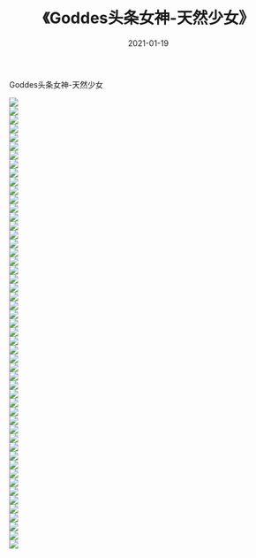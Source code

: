 ﻿---
layout: post
title:  《Goddes头条女神-天然少女》
date:   2021-01-19
img: http://img.660000.xyz/Sharelink/网络美图/2021/Goddes头条女神-天然少女/000.jpg
categories: [美女, 清纯, 唯美]
---

Goddes头条女神-天然少女

  ![](http://img.660000.xyz/Sharelink/网络美图/2021/Goddes头条女神-天然少女/001.jpg) <br> ![](http://img.660000.xyz/Sharelink/网络美图/2021/Goddes头条女神-天然少女/002.jpg) <br> ![](http://img.660000.xyz/Sharelink/网络美图/2021/Goddes头条女神-天然少女/003.jpg) <br> ![](http://img.660000.xyz/Sharelink/网络美图/2021/Goddes头条女神-天然少女/004.jpg) <br> ![](http://img.660000.xyz/Sharelink/网络美图/2021/Goddes头条女神-天然少女/005.jpg) <br> ![](http://img.660000.xyz/Sharelink/网络美图/2021/Goddes头条女神-天然少女/006.jpg) <br> ![](http://img.660000.xyz/Sharelink/网络美图/2021/Goddes头条女神-天然少女/007.jpg) <br> ![](http://img.660000.xyz/Sharelink/网络美图/2021/Goddes头条女神-天然少女/008.jpg) <br> ![](http://img.660000.xyz/Sharelink/网络美图/2021/Goddes头条女神-天然少女/009.jpg) <br> ![](http://img.660000.xyz/Sharelink/网络美图/2021/Goddes头条女神-天然少女/010.jpg) <br> ![](http://img.660000.xyz/Sharelink/网络美图/2021/Goddes头条女神-天然少女/011.jpg) <br> ![](http://img.660000.xyz/Sharelink/网络美图/2021/Goddes头条女神-天然少女/012.jpg) <br> ![](http://img.660000.xyz/Sharelink/网络美图/2021/Goddes头条女神-天然少女/013.jpg) <br> ![](http://img.660000.xyz/Sharelink/网络美图/2021/Goddes头条女神-天然少女/014.jpg) <br> ![](http://img.660000.xyz/Sharelink/网络美图/2021/Goddes头条女神-天然少女/015.jpg) <br> ![](http://img.660000.xyz/Sharelink/网络美图/2021/Goddes头条女神-天然少女/016.jpg) <br> ![](http://img.660000.xyz/Sharelink/网络美图/2021/Goddes头条女神-天然少女/017.jpg) <br> ![](http://img.660000.xyz/Sharelink/网络美图/2021/Goddes头条女神-天然少女/018.jpg) <br> ![](http://img.660000.xyz/Sharelink/网络美图/2021/Goddes头条女神-天然少女/019.jpg) <br> ![](http://img.660000.xyz/Sharelink/网络美图/2021/Goddes头条女神-天然少女/020.jpg) <br> ![](http://img.660000.xyz/Sharelink/网络美图/2021/Goddes头条女神-天然少女/021.jpg) <br> ![](http://img.660000.xyz/Sharelink/网络美图/2021/Goddes头条女神-天然少女/022.jpg) <br> ![](http://img.660000.xyz/Sharelink/网络美图/2021/Goddes头条女神-天然少女/023.jpg) <br> ![](http://img.660000.xyz/Sharelink/网络美图/2021/Goddes头条女神-天然少女/024.jpg) <br> ![](http://img.660000.xyz/Sharelink/网络美图/2021/Goddes头条女神-天然少女/025.jpg) <br> ![](http://img.660000.xyz/Sharelink/网络美图/2021/Goddes头条女神-天然少女/026.jpg) <br> ![](http://img.660000.xyz/Sharelink/网络美图/2021/Goddes头条女神-天然少女/027.jpg) <br> ![](http://img.660000.xyz/Sharelink/网络美图/2021/Goddes头条女神-天然少女/028.jpg) <br> ![](http://img.660000.xyz/Sharelink/网络美图/2021/Goddes头条女神-天然少女/029.jpg) <br> ![](http://img.660000.xyz/Sharelink/网络美图/2021/Goddes头条女神-天然少女/030.jpg) <br> ![](http://img.660000.xyz/Sharelink/网络美图/2021/Goddes头条女神-天然少女/031.jpg) <br> ![](http://img.660000.xyz/Sharelink/网络美图/2021/Goddes头条女神-天然少女/032.jpg) <br> ![](http://img.660000.xyz/Sharelink/网络美图/2021/Goddes头条女神-天然少女/033.jpg) <br> ![](http://img.660000.xyz/Sharelink/网络美图/2021/Goddes头条女神-天然少女/034.jpg) <br> ![](http://img.660000.xyz/Sharelink/网络美图/2021/Goddes头条女神-天然少女/035.jpg) <br> ![](http://img.660000.xyz/Sharelink/网络美图/2021/Goddes头条女神-天然少女/036.jpg) <br> ![](http://img.660000.xyz/Sharelink/网络美图/2021/Goddes头条女神-天然少女/037.jpg) <br> ![](http://img.660000.xyz/Sharelink/网络美图/2021/Goddes头条女神-天然少女/038.jpg) <br> ![](http://img.660000.xyz/Sharelink/网络美图/2021/Goddes头条女神-天然少女/039.jpg) <br> ![](http://img.660000.xyz/Sharelink/网络美图/2021/Goddes头条女神-天然少女/040.jpg) <br> ![](http://img.660000.xyz/Sharelink/网络美图/2021/Goddes头条女神-天然少女/041.jpg) <br> ![](http://img.660000.xyz/Sharelink/网络美图/2021/Goddes头条女神-天然少女/042.jpg) <br> ![](http://img.660000.xyz/Sharelink/网络美图/2021/Goddes头条女神-天然少女/043.jpg) <br> ![](http://img.660000.xyz/Sharelink/网络美图/2021/Goddes头条女神-天然少女/044.jpg) <br> ![](http://img.660000.xyz/Sharelink/网络美图/2021/Goddes头条女神-天然少女/045.jpg) <br> ![](http://img.660000.xyz/Sharelink/网络美图/2021/Goddes头条女神-天然少女/046.jpg) <br> ![](http://img.660000.xyz/Sharelink/网络美图/2021/Goddes头条女神-天然少女/047.jpg) <br> ![](http://img.660000.xyz/Sharelink/网络美图/2021/Goddes头条女神-天然少女/048.jpg) <br> ![](http://img.660000.xyz/Sharelink/网络美图/2021/Goddes头条女神-天然少女/049.jpg) <br> ![](http://img.660000.xyz/Sharelink/网络美图/2021/Goddes头条女神-天然少女/050.jpg) <br> ![](http://img.660000.xyz/Sharelink/网络美图/2021/Goddes头条女神-天然少女/051.jpg) <br>
